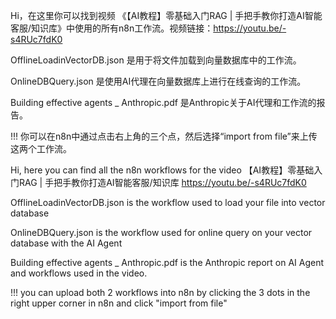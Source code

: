 Hi，在这里你可以找到视频 《【AI教程】零基础入门RAG | 手把手教你打造AI智能客服/知识库》中使用的所有n8n工作流。视频链接：https://youtu.be/-s4RUc7fdK0

OfflineLoadinVectorDB.json 是用于将文件加载到向量数据库中的工作流。

OnlineDBQuery.json 是使用AI代理在向量数据库上进行在线查询的工作流。

Building effective agents _ Anthropic.pdf 是Anthropic关于AI代理和工作流的报告。

!!! 你可以在n8n中通过点击右上角的三个点，然后选择“import from file”来上传这两个工作流。

Hi, here you can find all the n8n workflows for the video  【AI教程】零基础入门RAG | 手把手教你打造AI智能客服/知识库 https://youtu.be/-s4RUc7fdK0 

OfflineLoadinVectorDB.json is the workflow used to load your file into vector database

OnlineDBQuery.json is the workflow used for online query on your vector database with the AI Agent 

Building effective agents _ Anthropic.pdf is the Anthropic report on AI Agent and workflows used in the video. 

!!! you can upload both 2 workflows into n8n by clicking the 3 dots in the right upper corner in n8n and click "import from file"
